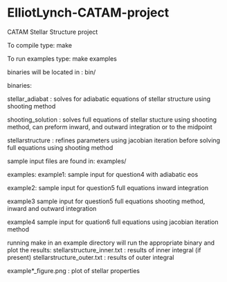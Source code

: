 # ElliotLynch-CATAM-project
CATAM Stellar Structure project

To compile type:
make

To run examples type:
make examples

binaries will be located in : bin/

binaries:

  stellar\_adiabat : solves for adiabatic equations of
                     stellar structure using shooting method

  shooting\_solution : solves full equations of stellar stucture
                       using shooting method, can preform inward,
                       and outward integration or to the midpoint
 
  stellarstructure : refines parameters using jacobian iteration
                     before solving full equations using shooting
                     method

sample input files are found in: examples/

examples:
  example1: sample input for question4 with adiabatic eos

  example2: sample input for question5 full equations
            inward integration

  example3 sample input for question5 full equations
           shooting method, inward and outward integration

  example4 sample input for quation6 full equations
           using jacobian iteration method

running make in an example directory will run the appropriate
binary and plot the results:
  stellarstructure\_inner.txt : results of inner integral (if
  present)
  stellarstructure\_outer.txt : results of outer integral

  example\*\_figure.png : plot of stellar properties 
